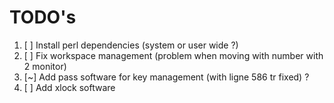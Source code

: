 # TODO's

1. [ ] Install perl dependencies (system or user wide ?)
1. [ ] Fix workspace management (problem when moving with number with 2 monitor)
1. [~] Add pass software for key management (with ligne 586 tr fixed) ?
1. [ ] Add xlock software
